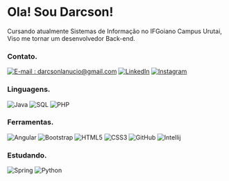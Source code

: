 # Ola! Sou Darcson!

Cursando atualmente Sistemas de Informação no IFGoiano Campus Urutai, Viso me tornar um desenvolvedor Back-end.

### Contato.
[![E-mail : darcsonlanucio@gmail.com](https://img.shields.io/badge/-Email-000?style=for-the-badge&logo=google&logoColor=30A3DC)](darcsonlanucio@gmail.com)
[![LinkedIn](https://img.shields.io/badge/-LinkedIn-000?style=for-the-badge&logo=linkedin&logoColor=30A3DC)](https://www.linkedin.com/in/darcson-lanúcio-ferreira-fernandes-955b6023b/)
[![Instagram](https://img.shields.io/badge/-Instagram-000?style=for-the-badge&logo=instagram&logoColor=30A3DC)](https://www.instagram.com/darcson1/)


### Linguagens.

![Java](https://img.shields.io/badge/Java-000?style=for-the-badge&logo=java&logoColor=30A3DC)
![SQL](https://img.shields.io/badge/SQL-000?style=for-the-badge&logo=MYsql&logoColor=30A3DC)
![PHP](https://img.shields.io/badge/PHP-000?style=for-the-badge&logo=php&logoColor=30A3DC)


### Ferramentas.

![Angular](https://img.shields.io/badge/angular-000?style=for-the-badge&logo=angular&logoColor=30A3DC)
![Bootstrap](https://img.shields.io/badge/bootstrap-000?style=for-the-badge&logo=bootstrap&logoColor=30A3DC)
![HTML5](https://img.shields.io/badge/html5-000?style=for-the-badge&logo=html5&logoColor=30A3DC)
![CSS3](https://img.shields.io/badge/css3-000?style=for-the-badge&logo=css3&logoColor=30A3DC)
![GitHub](https://img.shields.io/badge/guithub-000?style=for-the-badge&logo=github&logoColor=30A3DC)
![Intellij](https://img.shields.io/badge/intellij-000?style=for-the-badge&logo=intellijIDEA&logoColor=30A3DC)

### Estudando.

![Spring](https://img.shields.io/badge/spring-000?style=for-the-badge&logo=spring&logoColor=30A3DC)
![Python](https://img.shields.io/badge/python-000?style=for-the-badge&logo=python&logoColor=30A3DC)

